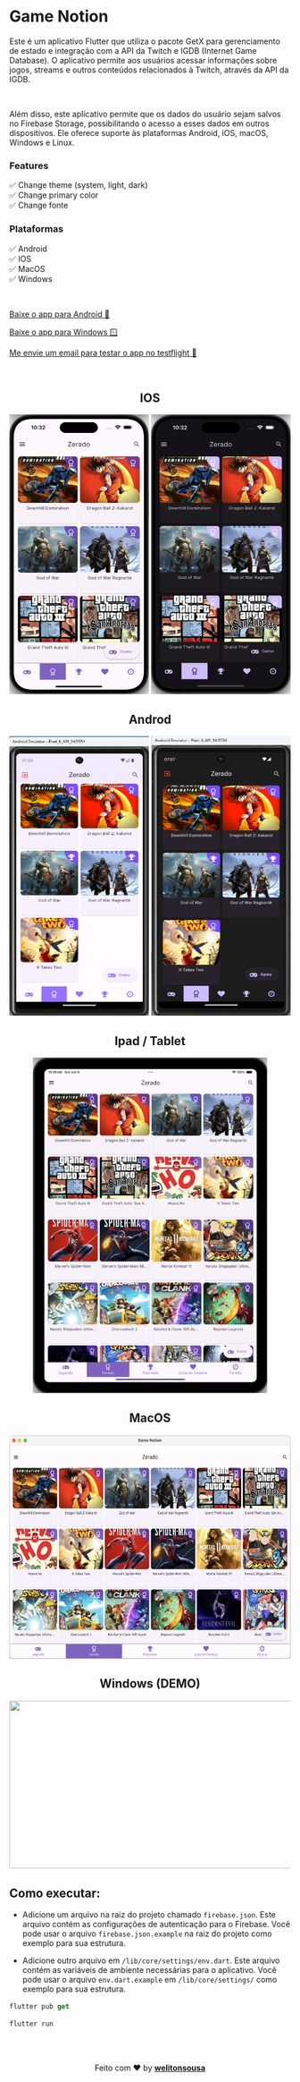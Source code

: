 # Game Notion


Este é um aplicativo Flutter que utiliza o pacote GetX para gerenciamento de estado e integração com a API da Twitch e IGDB (Internet Game Database). O aplicativo permite aos usuários acessar informações sobre jogos, streams e outros conteúdos relacionados à Twitch, através da API da IGDB.

<br>

Além disso, este aplicativo permite que os dados do usuário sejam salvos no Firebase Storage, possibilitando o acesso a esses dados em outros dispositivos. Ele oferece suporte às plataformas Android, iOS, macOS, Windows e Linux.


### Features
✅ Change theme (system, light, dark)<br>
✅ Change primary color<br>
✅ Change fonte<br>

### Plataformas
✅ Android<br>
✅ IOS<br>
✅ MacOS<br>
✅ Windows<br>

<br>

<a href="https://github.com/welitonsousa/game_notation/raw/main/assets/files/android.apk">Baixe o app para Android 🤖</a>

<a href="https://github.com/welitonsousa/game_notation/raw/main/assets/files/game-notion.zip">Baixe o app para Windows 🪟</a>

<a href="mailto: welitonubuntu@gmail.com">Me envie um email para testar o app no testflight 🍎</a>

<br>

<h2 align="center">IOS</h2>
<p align="center">
    <img src="./assets/screenshots/ios-light.png" width="250" height="500"/>
    <img src="./assets/screenshots/ios-dark.png" width="250" height="500"/>
</p>

<h2 align="center">Androd</h2>
<p align="center">
    <img src="./assets/screenshots/android-light.png" width="250" height="500"/>
    <img src="./assets/screenshots/android-dark.png" width="250" height="500"/>
</p>

<h2 align="center">Ipad / Tablet</h2>
<p align="center">
    <img src="./assets/screenshots/ipad-light.png"  width="420" height="600"/>
</p>

<h2 align="center">MacOS</h2>
<p align="center">
    <img src="./assets/screenshots/mac-light.png"  width="620" height="400"/>
</p>

<h2 align="center">Windows (DEMO)</h2>

<p align="center">
    <img src="./assets/screenshots/game-notion.gif" width="620" height="300" />

</p>


## Como executar:
- Adicione um arquivo na raiz do projeto chamado `firebase.json`. Este arquivo contém as configurações de autenticação para o Firebase. Você pode usar o arquivo `firebase.json.example` na raiz do projeto como exemplo para sua estrutura.

- Adicione outro arquivo em `/lib/core/settings/env.dart`. Este arquivo contém as variáveis de ambiente necessárias para o aplicativo. Você pode usar o arquivo `env.dart.example` em `/lib/core/settings/` como exemplo para sua estrutura.


```dart
flutter pub get
```
```dart
flutter run
```

<br>
<br>
<p align="center">
   Feito com ❤️ by <a href="https://welitonsousa.vercel.app" target="_blank"><b>welitonsousa</b></a>
</p>
